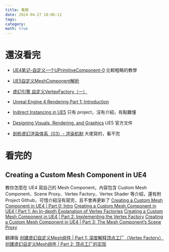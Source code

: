 ```yaml
---
title: 專題
date: 2024-04-27 18:06:11
tags: 
category: 
math: true
---
```


# 還沒看完

- [UE4笔记-自定义一个UPrimitiveComponent-0](https://zhuanlan.zhihu.com/p/447161601)
比較粗略的教學

- [UE5自定义MeshComponent解析](https://www.bilibili.com/read/cv27302584/?jump_opus=1)

- [虚幻引擎 自定义VertexFactory（一）](https://zhuanlan.zhihu.com/p/580731018)

- [Unreal Engine 4 Rendering Part 1: Introduction](https://medium.com/@lordned/unreal-engine-4-rendering-overview-part-1-c47f2da65346)

- [Indirect Instancing in UE5](https://unreal.shadeup.dev/docs/instancing)
只有 project，沒有介紹，有點難懂

- [Designing Visuals, Rendering, and Graphics](https://dev.epicgames.com/documentation/en-us/unreal-engine/designing-visuals-rendering-and-graphics-with-unreal-engine)
UE5 官方文件

- [剖析虚幻渲染体系（03）- 渲染机制](https://www.cnblogs.com/timlly/p/14588598.html#322-%E4%BB%8Efprimitivesceneproxy%E5%88%B0fmeshbatch)
大佬寫的，看不完



# 看完的

## Creating a Custom Mesh Component in UE4 
教你怎麼在 UE4 寫自己的 Mesh Component，內容包含 Custom Mesh Component、Scene Proxy、Vertex Factory、Vertex Shader 等介紹，還有附 Project Github，可惜介紹沒有寫完，且不會再更新了
[Creating a Custom Mesh Component in UE4 | Part 0: Intro](https://medium.com/realities-io/creating-a-custom-mesh-component-in-ue4-part-0-intro-2c762c5f0cd6)
[Creating a Custom Mesh Component in UE4 | Part 1: An In-depth Explanation of Vertex Factories](https://medium.com/realities-io/creating-a-custom-mesh-component-in-ue4-part-1-an-in-depth-explanation-of-vertex-factories-4a6fd9fd58f2)
[Creating a Custom Mesh Component in UE4 | Part 2: Implementing the Vertex Factory](https://medium.com/realities-io/creating-a-custom-mesh-component-in-ue4-part-2-implementing-the-vertex-factory-4e21e51a1e10)
[Creating a Custom Mesh Component in UE4 | Part 3: The Mesh Component’s Scene Proxy](https://medium.com/realities-io/creating-a-custom-mesh-component-in-ue4-part-3-the-mesh-components-scene-proxy-6965a3ea4cc9)

翻譯版
[创建虚幻自定义Mesh组件 | Part 1: 深度解释顶点工厂（Vertex Factory）](https://zhuanlan.zhihu.com/p/361322348)
[创建虚幻自定义Mesh组件 | Part 2: 顶点工厂的实现](https://zhuanlan.zhihu.com/p/361601866)